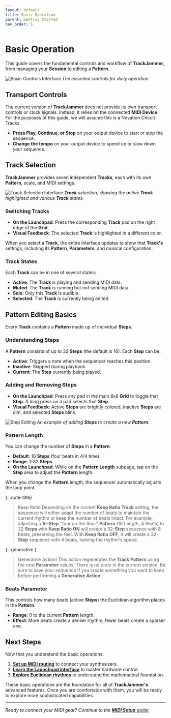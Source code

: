 ```yaml
---
layout: default
title: Basic Operation
parent: Getting Started
nav_order: 5
---
```


# Basic Operation

This guide covers the fundamental controls and workflow of **TrackJammer**, from managing your **Session** to editing a **Pattern**.

![Basic Controls Interface](docs/img/basic-controls-interface.jpg)
*The essential controls for daily operation.*

## Transport Controls

The current version of **TrackJammer** does not provide its own transport controls or clock signals. Instead, it relies on the connected **MIDI Device**. For the purposes of this guide, we will assume this is a Novation Circuit Tracks.

- **Press Play, Continue, or Stop** on your output device to start or stop the sequence.
- **Change the tempo** on your output device to speed up or slow down your sequence.

## Track Selection

**TrackJammer** provides seven independent **Tracks**, each with its own **Pattern**, scale, and MIDI settings.

![Track Selection Interface](docs/img/track-selection.jpg)
***Track** selection, showing the active **Track** highlighted and various **Track** states.*

### Switching Tracks

- **On the Launchpad**: Press the corresponding **Track** pad on the right edge of the **Grid**.
- **Visual Feedback**: The selected **Track** is highlighted in a different color.

When you select a **Track**, the entire interface updates to show that **Track's** settings, including its **Pattern**, **Parameters**, and musical configuration.

### Track States

Each **Track** can be in one of several states:

- **Active**: The **Track** is playing and sending MIDI data.
- **Muted**: The **Track** is running but not sending MIDI data.
- **Solo**: Only this **Track** is audible.
- **Selected**: The **Track** is currently being edited.

## Pattern Editing Basics

Every **Track** contains a **Pattern** made up of individual **Steps**.

### Understanding Steps

A **Pattern** consists of up to 32 **Steps** (the default is 16). Each **Step** can be:

- **Active**: Triggers a note when the sequencer reaches this position.
- **Inactive**: Skipped during playback.
- **Current**: The **Step** currently being played.

### Adding and Removing Steps

- **On the Launchpad**: Press any pad in the main 8x8 **Grid** to toggle that **Step**. A long press on a pad selects that **Step**.
- **Visual Feedback**: Active **Steps** are brightly colored, inactive **Steps** are dim, and selected **Steps** blink.

![Step Editing](docs/img/step-editing-example.jpg)
*An example of adding **Steps** to create a new **Pattern**.*

### Pattern Length

You can change the number of **Steps** in a **Pattern**:

- **Default**: 16 **Steps** (four beats in 4/4 time).
- **Range**: 1-32 **Steps**.
- **On the Launchpad**: While on the **Pattern Length** subpage, tap on the **Step** area to adjust the **Pattern** length.

When you change the **Pattern** length, the sequencer automatically adjusts the loop point.

{: .note-title}
> Keep Ratio
> Depending on the current **Keep Ratio** **Track** setting, the sequence will either adapt the number of beats to maintain the current rhythm or keep the number of beats intact.
> For example, adjusting a 16-**Step** "four on the floor" **Pattern** (16 Length, 4 Beats) to 32 **Steps** with **Keep Ratio ON** will create a 32-**Step** sequence with 8 beats, preserving the feel. With **Keep Ratio OFF**, it will create a 32-**Step** sequence with 4 beats, halving the rhythm's speed.

{: .generative }
> Generative Action!
> This action regenerates the **Track** **Pattern** using the new **Parameter** values. There is no undo in the current version. Be sure to save your sequence if you create something you want to keep before performing a **Generative Action**.

### Beats Parameter

This controls how many beats (active **Steps**) the Euclidean algorithm places in the **Pattern**.

- **Range**: 0 to the current **Pattern** length.
- **Effect**: More beats create a denser rhythm; fewer beats create a sparser one.

## Next Steps

Now that you understand the basic operations:

1. **[Set up MIDI routing](../midi-setup.html)** to connect your synthesizers.
2. **[Learn the Launchpad interface](../launchpad/pad-layout.html)** to master hardware control.
3. **[Explore Euclidean rhythms](../euclidean/introduction.html)** to understand the mathematical foundation.

These basic operations are the foundation for all of **TrackJammer's** advanced features. Once you are comfortable with them, you will be ready to explore more sophisticated capabilities.

---

*Ready to connect your MIDI gear? Continue to the [**MIDI Setup** guide](../midi-setup.html).*
